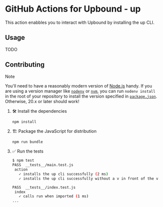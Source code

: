 # GitHub Actions for Upbound - up

This action enabbles you to interact with Upbound by installing the up CLI.

## Usage

TODO

## Contributing

> [!NOTE]
>
> You'll need to have a reasonably modern version of
> [Node.js](https://nodejs.org) handy. If you are using a version manager like
> [`nodenv`](https://github.com/nodenv/nodenv) or
> [`nvm`](https://github.com/nvm-sh/nvm), you can run `nodenv install` in the
> root of your repository to install the version specified in
> [`package.json`](./package.json). Otherwise, 20.x or later should work!

1. :hammer_and_wrench: Install the dependencies

   ```bash
   npm install
   ```

1. :building_construction: Package the JavaScript for distribution

   ```bash
   npm run bundle
   ```

1. :white_check_mark: Run the tests

   ```bash
   $ npm test
   PASS  __tests__/main.test.js
    action
      ✓ installs the up cli successfully (2 ms)
      ✓ installs the up cli successfully without a v in front of the version (1 ms)

   PASS  __tests__/index.test.js
    index
      ✓ calls run when imported (1 ms)
   ...
   ```
